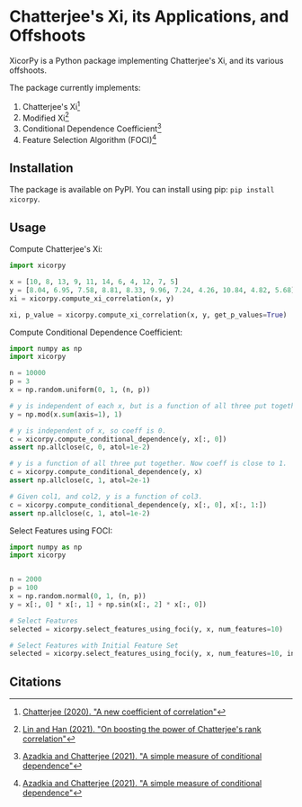 # Chatterjee's Xi, its Applications, and Offshoots

XicorPy is a Python package implementing Chatterjee's Xi, and its various offshoots.

The package currently implements:   

1. Chatterjee's Xi[^1]
2. Modified Xi[^2]
3. Conditional Dependence Coefficient[^3]
4. Feature Selection Algorithm (FOCI)[^3]



## Installation

The package is available on PyPI. You can install using pip: `pip install xicorpy`.

## Usage

Compute Chatterjee's Xi:

```python
import xicorpy

x = [10, 8, 13, 9, 11, 14, 6, 4, 12, 7, 5]
y = [8.04, 6.95, 7.58, 8.81, 8.33, 9.96, 7.24, 4.26, 10.84, 4.82, 5.68]
xi = xicorpy.compute_xi_correlation(x, y)

xi, p_value = xicorpy.compute_xi_correlation(x, y, get_p_values=True)

```

Compute Conditional Dependence Coefficient:

```python
import numpy as np
import xicorpy

n = 10000
p = 3
x = np.random.uniform(0, 1, (n, p))

# y is independent of each x, but is a function of all three put together
y = np.mod(x.sum(axis=1), 1)

# y is independent of x, so coeff is 0. 
c = xicorpy.compute_conditional_dependence(y, x[:, 0])
assert np.allclose(c, 0, atol=1e-2)

# y is a function of all three put together. Now coeff is close to 1.
c = xicorpy.compute_conditional_dependence(y, x)
assert np.allclose(c, 1, atol=2e-1)

# Given col1, and col2, y is a function of col3.
c = xicorpy.compute_conditional_dependence(y, x[:, 0], x[:, 1:])
assert np.allclose(c, 1, atol=1e-2)
```

Select Features using FOCI:

```python
import numpy as np
import xicorpy


n = 2000
p = 100
x = np.random.normal(0, 1, (n, p))
y = x[:, 0] * x[:, 1] + np.sin(x[:, 2] * x[:, 0])

# Select Features
selected = xicorpy.select_features_using_foci(y, x, num_features=10)

# Select Features with Initial Feature Set
selected = xicorpy.select_features_using_foci(y, x, num_features=10, init_selection=[0])
```


## Citations

[^1]: [Chatterjee (2020). "A new coefficient of correlation"](https://arxiv.org/abs/1909.10140)
[^2]: [Lin and Han (2021). "On boosting the power of Chatterjee's rank correlation"](https://arxiv.org/abs/2108.06828)
[^3]: [Azadkia and Chatterjee (2021). "A simple measure of conditional dependence"](https://arxiv.org/abs/1910.12327)

